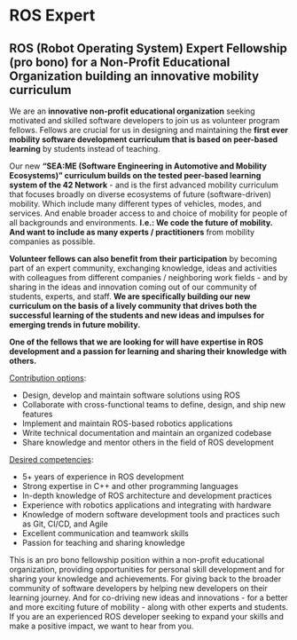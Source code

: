 # ROS Expert


## ROS (Robot Operating System) Expert Fellowship (pro bono) for a Non-Profit Educational Organization building an innovative mobility curriculum

We are an **innovative non-profit educational organization** seeking motivated and skilled software developers to join us as volunteer program fellows. Fellows are crucial for us in designing and maintaining the **first ever mobility software development curriculum that is based on peer-based learning** by students instead of teaching. 

Our new **“SEA:ME (Software Engineering in Automotive and Mobility Ecosystems)” curriculum builds on the tested peer-based learning system of the 42 Network** - and is the first advanced mobility curriculum that focuses broadly on diverse ecosystems of future (software-driven) mobility. Which include many different types of vehicles, modes, and services. And enable broader access to and choice of mobility for people of all backgrounds and environments. **I.e.: We code the future of mobility. And want to include as many experts / practitioners** from mobility companies as possible. 

**Volunteer fellows can also benefit from their participation** by becoming part of an expert community, exchanging knowledge, ideas and activities with colleagues from different companies / neighboring work fields - and by sharing in the ideas and innovation coming out of our community of students, experts, and staff. **We are specifically building our new curriculum on the basis of a lively community that drives both the successful learning of the students and new ideas and impulses for emerging trends in future mobility.**

**One of the fellows that we are looking for will have expertise in ROS development and a passion for learning and sharing their knowledge with others.**

<span style="text-decoration:underline;">Contribution options</span>:



* Design, develop and maintain software solutions using ROS
* Collaborate with cross-functional teams to define, design, and ship new features
* Implement and maintain ROS-based robotics applications
* Write technical documentation and maintain an organized codebase
* Share knowledge and mentor others in the field of ROS development

<span style="text-decoration:underline;">Desired competencies</span>:



* 5+ years of experience in ROS development
* Strong expertise in C++ and other programming languages
* In-depth knowledge of ROS architecture and development practices
* Experience with robotics applications and integrating with hardware
* Knowledge of modern software development tools and practices such as Git, CI/CD, and Agile
* Excellent communication and teamwork skills
* Passion for teaching and sharing knowledge

This is an pro bono fellowship position within a non-profit educational organization, providing opportunities for personal skill development and for sharing your knowledge and achievements. For giving back to the broader community of software developers by helping new developers on their learning journey. And for co-driving new ideas and innovations - for a better and more exciting future of mobility - along with other experts and students. If you are an experienced ROS developer seeking to expand your skills and make a positive impact, we want to hear from you.
